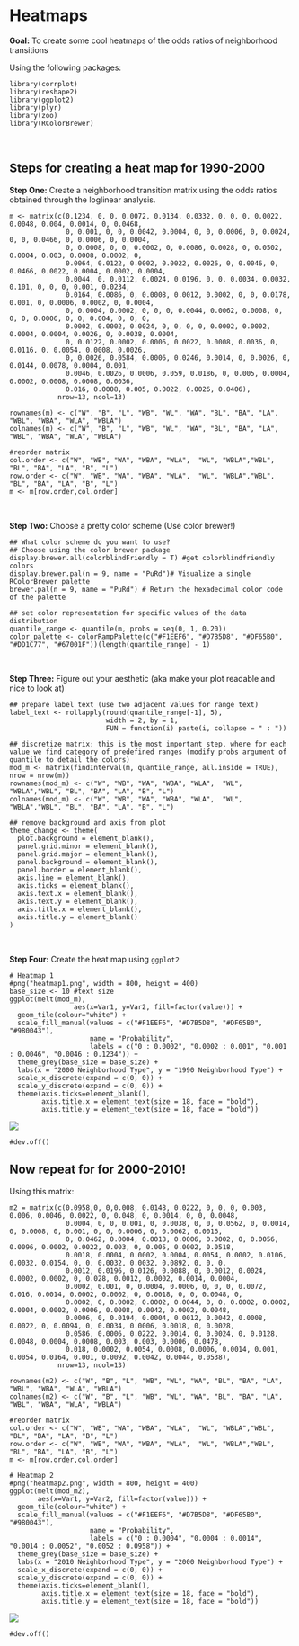 Heatmaps
================

**Goal:** To create some cool heatmaps of the odds ratios of
neighborhood transitions

Using the following packages:

    library(corrplot)
    library(reshape2)
    library(ggplot2)
    library(plyr)
    library(zoo)
    library(RColorBrewer)

<br>

Steps for creating a heat map for 1990-2000
-------------------------------------------

**Step One:** Create a neighborhood transition matrix using the odds
ratios obtained through the loglinear analysis.

    m <- matrix(c(0.1234, 0, 0, 0.0072, 0.0134, 0.0332, 0, 0, 0, 0.0022, 0.0048, 0.004, 0.0014, 0, 0.0468, 
                  0, 0.001, 0, 0, 0.0042, 0.0004, 0, 0, 0.0006, 0, 0.0024, 0, 0, 0.0466, 0, 0.0006, 0, 0.0004, 
                  0, 0.0008, 0, 0, 0.0002, 0, 0.0086, 0.0028, 0, 0.0502, 0.0004, 0.003, 0.0008, 0.0002, 0, 
                  0.0064, 0.0122, 0.0002, 0.0022, 0.0026, 0, 0.0046, 0, 0.0466, 0.0022, 0.0004, 0.0002, 0.0004,
                  0.0044, 0, 0.0112, 0.0024, 0.0196, 0, 0, 0.0034, 0.0032, 0.101, 0, 0, 0, 0.001, 0.0234, 
                  0.0164, 0.0086, 0, 0.0008, 0.0012, 0.0002, 0, 0, 0.0178, 0.001, 0, 0.0006, 0.0002, 0, 0.0004,
                  0, 0.0004, 0.0002, 0, 0, 0, 0.0044, 0.0062, 0.0008, 0, 0, 0, 0.0006, 0, 0, 0.004, 0, 0, 0,
                  0.0002, 0.0002, 0.0024, 0, 0, 0, 0, 0.0002, 0.0002, 0.0004, 0.0004, 0.0026, 0, 0.0038, 0.0004,
                  0, 0.0122, 0.0002, 0.0006, 0.0022, 0.0008, 0.0036, 0, 0.0116, 0, 0.0054, 0.0008, 0.0026,
                  0, 0.0026, 0.0584, 0.0006, 0.0246, 0.0014, 0, 0.0026, 0, 0.0144, 0.0078, 0.0004, 0.001, 
                  0.0046, 0.0026, 0.0006, 0.059, 0.0186, 0, 0.005, 0.0004, 0.0002, 0.0008, 0.0008, 0.0036,
                  0.016, 0.0008, 0.005, 0.0022, 0.0026, 0.0406), 
                nrow=13, ncol=13)

    rownames(m) <- c("W", "B", "L", "WB", "WL", "WA", "BL", "BA", "LA", "WBL", "WBA", "WLA", "WBLA")
    colnames(m) <- c("W", "B", "L", "WB", "WL", "WA", "BL", "BA", "LA", "WBL", "WBA", "WLA", "WBLA")

    #reorder matrix
    col.order <- c("W", "WB", "WA", "WBA", "WLA",  "WL", "WBLA","WBL", "BL", "BA", "LA", "B", "L")
    row.order <- c("W", "WB", "WA", "WBA", "WLA",  "WL", "WBLA","WBL", "BL", "BA", "LA", "B", "L")
    m <- m[row.order,col.order]

<br>

**Step Two:** Choose a pretty color scheme (Use color brewer!)

    ## What color scheme do you want to use?
    ## Choose using the color brewer package
    display.brewer.all(colorblindFriendly = T) #get colorblindfriendly colors
    display.brewer.pal(n = 9, name = "PuRd")# Visualize a single RColorBrewer palette
    brewer.pal(n = 9, name = "PuRd") # Return the hexadecimal color code of the palette

    ## set color representation for specific values of the data distribution
    quantile_range <- quantile(m, probs = seq(0, 1, 0.20))
    color_palette <- colorRampPalette(c("#F1EEF6", "#D7B5D8", "#DF65B0", "#DD1C77", "#67001F"))(length(quantile_range) - 1)

<br>

**Step Three:** Figure out your aesthetic (aka make your plot readable
and nice to look at)

    ## prepare label text (use two adjacent values for range text)
    label_text <- rollapply(round(quantile_range[-1], 5), 
                            width = 2, by = 1, 
                            FUN = function(i) paste(i, collapse = " : "))

    ## discretize matrix; this is the most important step, where for each value we find category of predefined ranges (modify probs argument of quantile to detail the colors)
    mod_m <- matrix(findInterval(m, quantile_range, all.inside = TRUE), nrow = nrow(m))
    rownames(mod_m) <- c("W", "WB", "WA", "WBA", "WLA",  "WL", "WBLA","WBL", "BL", "BA", "LA", "B", "L")
    colnames(mod_m) <- c("W", "WB", "WA", "WBA", "WLA",  "WL", "WBLA","WBL", "BL", "BA", "LA", "B", "L")

    ## remove background and axis from plot
    theme_change <- theme(
      plot.background = element_blank(),
      panel.grid.minor = element_blank(),
      panel.grid.major = element_blank(),
      panel.background = element_blank(),
      panel.border = element_blank(),
      axis.line = element_blank(),
      axis.ticks = element_blank(),
      axis.text.x = element_blank(),
      axis.text.y = element_blank(),
      axis.title.x = element_blank(),
      axis.title.y = element_blank()
    )

<br>

**Step Four:** Create the heat map using `ggplot2`

    # Heatmap 1
    #png("heatmap1.png", width = 800, height = 400)
    base_size <- 10 #text size
    ggplot(melt(mod_m), 
                    aes(x=Var1, y=Var2, fill=factor(value))) + 
      geom_tile(colour="white") + 
      scale_fill_manual(values = c("#F1EEF6", "#D7B5D8", "#DF65B0", "#980043"), 
                        name = "Probability", 
                        labels = c("0 : 0.0002", "0.0002 : 0.001", "0.001 : 0.0046", "0.0046 : 0.1234")) +
      theme_grey(base_size = base_size) + 
      labs(x = "2000 Neighborhood Type", y = "1990 Neighborhood Type") +
      scale_x_discrete(expand = c(0, 0)) +
      scale_y_discrete(expand = c(0, 0)) +
      theme(axis.ticks=element_blank(),
            axis.title.x = element_text(size = 18, face = "bold"),
            axis.title.y = element_text(size = 18, face = "bold"))

![](Heatmaps_v1_files/figure-gfm/unnamed-chunk-6-1.png)<!-- -->

    #dev.off()

Now repeat for for 2000-2010!
-----------------------------

Using this matrix:

    m2 = matrix(c(0.0958,0, 0,0.008, 0.0148, 0.0222, 0, 0, 0, 0.003, 0.006, 0.0046, 0.0022, 0, 0.048, 0, 0.0014, 0, 0, 0.0048,
                  0.0004, 0, 0, 0.001, 0, 0.0038, 0, 0, 0.0562, 0, 0.0014, 0, 0.0008, 0, 0.001, 0, 0, 0.0006, 0, 0.0062, 0.0016,
                  0, 0.0462, 0.0004, 0.0018, 0.0006, 0.0002, 0, 0.0056, 0.0096, 0.0002, 0.0022, 0.003, 0, 0.005, 0.0002, 0.0518,
                  0.0018, 0.0004, 0.0002, 0.0004, 0.0054, 0.0002, 0.0106, 0.0032, 0.0154, 0, 0, 0.0032, 0.0032, 0.0892, 0, 0, 0,
                  0.0012, 0.0196, 0.0126, 0.0088, 0, 0.0012, 0.0024, 0.0002, 0.0002, 0, 0.028, 0.0012, 0.0002, 0.0014, 0.0004,
                  0.0002, 0.001, 0, 0.0004, 0.0006, 0, 0, 0, 0.0072, 0.016, 0.0014, 0.0002, 0.0002, 0, 0.0018, 0, 0, 0.0048, 0,
                  0.0002, 0, 0.0002, 0.0002, 0.0044, 0, 0, 0.0002, 0.0002, 0.0004, 0.0002, 0.0006, 0.0008, 0.0042, 0.0002, 0.0048,
                  0.0006, 0, 0.0194, 0.0004, 0.0012, 0.0042, 0.0008, 0.0022, 0, 0.0094, 0, 0.0034, 0.0006, 0.0018, 0, 0.0028,
                  0.0586, 0.0006, 0.0222, 0.0014, 0, 0.0024, 0, 0.0128, 0.0048, 0.0004, 0.0008, 0.003, 0.003, 0.0006, 0.0478,
                  0.018, 0.0002, 0.0054, 0.0008, 0.0006, 0.0014, 0.001, 0.0054, 0.0164, 0.001, 0.0092, 0.0042, 0.0044, 0.0538),
                nrow=13, ncol=13)

    rownames(m2) <- c("W", "B", "L", "WB", "WL", "WA", "BL", "BA", "LA", "WBL", "WBA", "WLA", "WBLA")
    colnames(m2) <- c("W", "B", "L", "WB", "WL", "WA", "BL", "BA", "LA", "WBL", "WBA", "WLA", "WBLA")

    #reorder matrix
    col.order <- c("W", "WB", "WA", "WBA", "WLA",  "WL", "WBLA","WBL", "BL", "BA", "LA", "B", "L")
    row.order <- c("W", "WB", "WA", "WBA", "WLA",  "WL", "WBLA","WBL", "BL", "BA", "LA", "B", "L")
    m <- m[row.order,col.order]

    # Heatmap 2
    #png("heatmap2.png", width = 800, height = 400)
    ggplot(melt(mod_m2), 
           aes(x=Var1, y=Var2, fill=factor(value))) + 
      geom_tile(colour="white") + 
      scale_fill_manual(values = c("#F1EEF6", "#D7B5D8", "#DF65B0", "#980043"), 
                        name = "Probability", 
                        labels = c("0 : 0.0004", "0.0004 : 0.0014", "0.0014 : 0.0052", "0.0052 : 0.0958")) +
      theme_grey(base_size = base_size) + 
      labs(x = "2010 Neighborhood Type", y = "2000 Neighborhood Type") +
      scale_x_discrete(expand = c(0, 0)) +
      scale_y_discrete(expand = c(0, 0)) +
      theme(axis.ticks=element_blank(),
            axis.title.x = element_text(size = 18, face = "bold"),
            axis.title.y = element_text(size = 18, face = "bold"))

![](Heatmaps_v1_files/figure-gfm/unnamed-chunk-9-1.png)<!-- -->

    #dev.off()
